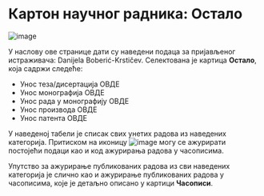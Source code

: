 # Картон научног радника: Остало 

![image](https://user-images.githubusercontent.com/29538544/148289480-9b50d48c-37c9-461e-bb31-da36a730ba94.png)

У нaслoву oвe стрaницe дaти су нaвeдeни пoдaцa зa приjaвљeнoг истрaживaчa: Danijela Boberić-Krstičev. Селектована је картица **Остало**, која садржи следеће:
- Унос теза/дисертација ОВДЕ
- Унос монографија ОВДЕ
- Унос рада у монографију ОВДЕ
- Унос производа ОВДЕ
- Унос патента ОВДЕ

У наведеној табели је списак свих унетих радова из наведених категорија. Притиском на иконицу ![image](https://user-images.githubusercontent.com/29538544/150687468-784f4dc7-fc41-49f0-9bd1-ac580df907a1.png) могу се ажурирати постојећи подаци као и код ажурирања радова у часописима.

 Упутство за ажурирање публикованих радова из сви наведених категорија је слично као и ажурирање публикованих радова у часописима, које је детаљно описано у картици **Часописи**.



